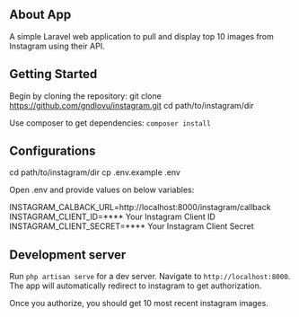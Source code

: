 ## About App

A simple Laravel web application to pull and display top 10 images from Instagram using their API.

## Getting Started
Begin by cloning the repository:
git clone https://github.com/gndlovu/instagram.git
cd path/to/instagram/dir

Use composer to get dependencies:
`composer install`

## Configurations

cd path/to/instagram/dir
cp .env.example .env

Open .env and provide values on below variables:

INSTAGRAM_CALBACK_URL=http://localhost:8000/instagram/callback
INSTAGRAM_CLIENT_ID=**** Your Instagram Client ID
INSTAGRAM_CLIENT_SECRET=**** Your Instagram Client Secret

## Development server

Run `php artisan serve` for a dev server. Navigate to `http://localhost:8000`. The app will automatically redirect to instagram to get authorization.

Once you authorize, you should get 10 most recent instagram images.
